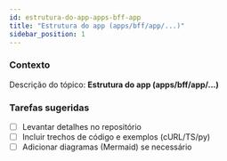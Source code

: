 ```yaml
---
id: estrutura-do-app-apps-bff-app
title: "Estrutura do app (apps/bff/app/...)"
sidebar_position: 1
---
```


<!-- Conteúdo inicial (stub). Preencha com detalhes do projeto. -->

### Contexto
Descrição do tópico: **Estrutura do app (apps/bff/app/...)**

### Tarefas sugeridas
- [ ] Levantar detalhes no repositório
- [ ] Incluir trechos de código e exemplos (cURL/TS/py)
- [ ] Adicionar diagramas (Mermaid) se necessário